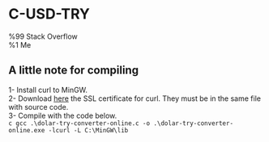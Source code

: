 # C-USD-TRY
%99 Stack Overflow  
%1  Me  

## A little note for compiling  
1-  Install curl to MinGW.  
2-  Download [here](https://curl.haxx.se/docs/sslcerts.html) the SSL certificate for curl. They must be in the same file with source code.   
3-  Compile with the code below.  
    ```c
      gcc .\dolar-try-converter-online.c -o .\dolar-try-converter-online.exe -lcurl -L C:\MinGW\lib
    ```
